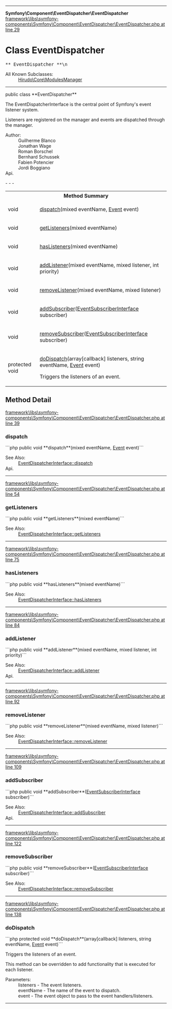 - - -

**Symfony\Component\EventDispatcher\EventDispatcher**
<a href="https://github.com/JeyDotC/Hirudo-docs/blob/master/source/framework/libs/symfony-components/Symfony/Component/EventDispatcher/EventDispatcher.php.md#line29" class="location">framework\libs\symfony-components\Symfony\Component\EventDispatcher\EventDispatcher.php at line 29</a>

# Class EventDispatcher #

<pre class="tree">** EventDispatcher **\n</pre>

<dl>
<dt>All Known Subclasses:</dt>
<dd><a href="https://github.com/JeyDotC/Hirudo-docs/blob/master/hirudo/core/modulesmanager.html">Hirudo\Core\ModulesManager</a> </dd>
</dl>

- - -

<p class="signature">public  class **EventDispatcher**</p>

<div class="comment" id="overview_description"><p>The EventDispatcherInterface is the central point of Symfony's event listener system.</p><p>Listeners are registered on the manager and events are dispatched through the
manager.</p></div>

<dl>
<dt>Author:</dt>
<dd>Guilherme Blanco <guilhermeblanco@hotmail.com></dd>
<dd>Jonathan Wage <jonwage@gmail.com></dd>
<dd>Roman Borschel <roman@code-factory.org></dd>
<dd>Bernhard Schussek <bschussek@gmail.com></dd>
<dd>Fabien Potencier <fabien@symfony.com></dd>
<dd>Jordi Boggiano <j.boggiano@seld.be></dd>
<dt>Api.</dt>
</dl>
- - -

<table id="summary_method">
<tr><th colspan="2">Method Summary</th></tr>
<tr>
<td class="type"> void</td>
<td class="description"><p class="name"><a href="#dispatch()">dispatch</a>(mixed eventName, <a href="../../../symfony/component/eventdispatcher/event.html">Event</a> event)</p><p class="description"></p></td>
</tr>
<tr>
<td class="type"> void</td>
<td class="description"><p class="name"><a href="#getListeners()">getListeners</a>(mixed eventName)</p><p class="description"></p></td>
</tr>
<tr>
<td class="type"> void</td>
<td class="description"><p class="name"><a href="#hasListeners()">hasListeners</a>(mixed eventName)</p><p class="description"></p></td>
</tr>
<tr>
<td class="type"> void</td>
<td class="description"><p class="name"><a href="#addListener()">addListener</a>(mixed eventName, mixed listener, int priority)</p><p class="description"></p></td>
</tr>
<tr>
<td class="type"> void</td>
<td class="description"><p class="name"><a href="#removeListener()">removeListener</a>(mixed eventName, mixed listener)</p><p class="description"></p></td>
</tr>
<tr>
<td class="type"> void</td>
<td class="description"><p class="name"><a href="#addSubscriber()">addSubscriber</a>(<a href="../../../symfony/component/eventdispatcher/eventsubscriberinterface.html">EventSubscriberInterface</a> subscriber)</p><p class="description"></p></td>
</tr>
<tr>
<td class="type"> void</td>
<td class="description"><p class="name"><a href="#removeSubscriber()">removeSubscriber</a>(<a href="../../../symfony/component/eventdispatcher/eventsubscriberinterface.html">EventSubscriberInterface</a> subscriber)</p><p class="description"></p></td>
</tr>
<tr>
<td class="type">protected  void</td>
<td class="description"><p class="name"><a href="#doDispatch()">doDispatch</a>(array[callback] listeners, string eventName, <a href="../../../symfony/component/eventdispatcher/event.html">Event</a> event)</p><p class="description">Triggers the listeners of an event.
</p></td>
</tr>
</table>

<h2 id="detail_method">Method Detail</h2>
<a href="https://github.com/JeyDotC/Hirudo-docs/blob/master/source/framework/libs/symfony-components/Symfony/Component/EventDispatcher/EventDispatcher.php.md#line39" class="location">framework\libs\symfony-components\Symfony\Component\EventDispatcher\EventDispatcher.php at line 39</a>

<h3 id="dispatch()">dispatch</h3>
```php
public  void **dispatch**(mixed eventName, <a href="../../../symfony/component/eventdispatcher/event.html">Event</a> event)```
<div class="details">
<p></p><dl>
<dt>See Also:</dt>
<dd><a href="../../../symfony/component/eventdispatcher/eventdispatcherinterface.html#dispatch()">EventDispatcherInterface::dispatch</a></dd>
<dt>Api.</dt>
</dl>
</div>

- - -

<a href="https://github.com/JeyDotC/Hirudo-docs/blob/master/source/framework/libs/symfony-components/Symfony/Component/EventDispatcher/EventDispatcher.php.md#line54" class="location">framework\libs\symfony-components\Symfony\Component\EventDispatcher\EventDispatcher.php at line 54</a>

<h3 id="getListeners()">getListeners</h3>
```php
public  void **getListeners**(mixed eventName)```
<div class="details">
<p></p><dl>
<dt>See Also:</dt>
<dd><a href="../../../symfony/component/eventdispatcher/eventdispatcherinterface.html#getListeners()">EventDispatcherInterface::getListeners</a></dd>
</dl>
</div>

- - -

<a href="https://github.com/JeyDotC/Hirudo-docs/blob/master/source/framework/libs/symfony-components/Symfony/Component/EventDispatcher/EventDispatcher.php.md#line75" class="location">framework\libs\symfony-components\Symfony\Component\EventDispatcher\EventDispatcher.php at line 75</a>

<h3 id="hasListeners()">hasListeners</h3>
```php
public  void **hasListeners**(mixed eventName)```
<div class="details">
<p></p><dl>
<dt>See Also:</dt>
<dd><a href="../../../symfony/component/eventdispatcher/eventdispatcherinterface.html#hasListeners()">EventDispatcherInterface::hasListeners</a></dd>
</dl>
</div>

- - -

<a href="https://github.com/JeyDotC/Hirudo-docs/blob/master/source/framework/libs/symfony-components/Symfony/Component/EventDispatcher/EventDispatcher.php.md#line84" class="location">framework\libs\symfony-components\Symfony\Component\EventDispatcher\EventDispatcher.php at line 84</a>

<h3 id="addListener()">addListener</h3>
```php
public  void **addListener**(mixed eventName, mixed listener, int priority)```
<div class="details">
<p></p><dl>
<dt>See Also:</dt>
<dd><a href="../../../symfony/component/eventdispatcher/eventdispatcherinterface.html#addListener()">EventDispatcherInterface::addListener</a></dd>
<dt>Api.</dt>
</dl>
</div>

- - -

<a href="https://github.com/JeyDotC/Hirudo-docs/blob/master/source/framework/libs/symfony-components/Symfony/Component/EventDispatcher/EventDispatcher.php.md#line92" class="location">framework\libs\symfony-components\Symfony\Component\EventDispatcher\EventDispatcher.php at line 92</a>

<h3 id="removeListener()">removeListener</h3>
```php
public  void **removeListener**(mixed eventName, mixed listener)```
<div class="details">
<p></p><dl>
<dt>See Also:</dt>
<dd><a href="../../../symfony/component/eventdispatcher/eventdispatcherinterface.html#removeListener()">EventDispatcherInterface::removeListener</a></dd>
</dl>
</div>

- - -

<a href="https://github.com/JeyDotC/Hirudo-docs/blob/master/source/framework/libs/symfony-components/Symfony/Component/EventDispatcher/EventDispatcher.php.md#line109" class="location">framework\libs\symfony-components\Symfony\Component\EventDispatcher\EventDispatcher.php at line 109</a>

<h3 id="addSubscriber()">addSubscriber</h3>
```php
public  void **addSubscriber**(<a href="../../../symfony/component/eventdispatcher/eventsubscriberinterface.html">EventSubscriberInterface</a> subscriber)```
<div class="details">
<p></p><dl>
<dt>See Also:</dt>
<dd><a href="../../../symfony/component/eventdispatcher/eventdispatcherinterface.html#addSubscriber()">EventDispatcherInterface::addSubscriber</a></dd>
<dt>Api.</dt>
</dl>
</div>

- - -

<a href="https://github.com/JeyDotC/Hirudo-docs/blob/master/source/framework/libs/symfony-components/Symfony/Component/EventDispatcher/EventDispatcher.php.md#line122" class="location">framework\libs\symfony-components\Symfony\Component\EventDispatcher\EventDispatcher.php at line 122</a>

<h3 id="removeSubscriber()">removeSubscriber</h3>
```php
public  void **removeSubscriber**(<a href="../../../symfony/component/eventdispatcher/eventsubscriberinterface.html">EventSubscriberInterface</a> subscriber)```
<div class="details">
<p></p><dl>
<dt>See Also:</dt>
<dd><a href="../../../symfony/component/eventdispatcher/eventdispatcherinterface.html#removeSubscriber()">EventDispatcherInterface::removeSubscriber</a></dd>
</dl>
</div>

- - -

<a href="https://github.com/JeyDotC/Hirudo-docs/blob/master/source/framework/libs/symfony-components/Symfony/Component/EventDispatcher/EventDispatcher.php.md#line138" class="location">framework\libs\symfony-components\Symfony\Component\EventDispatcher\EventDispatcher.php at line 138</a>

<h3 id="doDispatch()">doDispatch</h3>
```php
protected  void **doDispatch**(array[callback] listeners, string eventName, <a href="../../../symfony/component/eventdispatcher/event.html">Event</a> event)```
<div class="details">
<p>Triggers the listeners of an event.</p><p>This method can be overridden to add functionality that is executed
for each listener.</p><dl>
<dt>Parameters:</dt>
<dd>listeners - The event listeners.</dd>
<dd>eventName - The name of the event to dispatch.</dd>
<dd>event - The event object to pass to the event handlers/listeners.</dd>
</dl>
</div>

- - -

